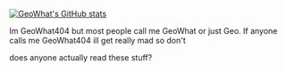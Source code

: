 [![GeoWhat's GitHub stats](https://github-readme-stats.vercel.app/api?username=GeoWhat404)](https://github.com/anuraghazra/github-readme-stats)

Im GeoWhat404 but most people call me GeoWhat or just Geo.
If anyone calls me GeoWhat404 ill get really mad so don't

does anyone actually read these stuff?

